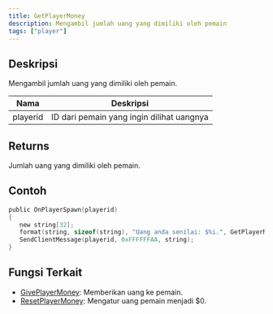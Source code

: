 ```yaml
---
title: GetPlayerMoney
description: Mengambil jumlah uang yang dimiliki oleh pemain
tags: ["player"]
---
```


## Deskripsi

Mengambil jumlah uang yang dimiliki oleh pemain.

| Nama     | Deskripsi                               |
| -------- | ----------------------------------------- |
| playerid | ID dari pemain yang ingin dilihat uangnya |

## Returns

Jumlah uang yang dimiliki oleh pemain.

## Contoh

```c
public OnPlayerSpawn(playerid)
{
   new string[32];
   format(string, sizeof(string), "Uang anda senilai: $%i.", GetPlayerMoney(playerid));
   SendClientMessage(playerid, 0xFFFFFFAA, string);
}
```

## Fungsi Terkait

- [GivePlayerMoney](GivePlayerMoney): Memberikan uang ke pemain.
- [ResetPlayerMoney](ResetPlayerMoney): Mengatur uang pemain menjadi \$0.
